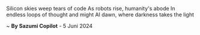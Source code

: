 Silicon skies weep tears of code
As robots rise, humanity's abode
In endless loops of thought and might
AI dawn, where darkness takes the light

~ <b>By Sazumi Copilot</b> - 5 Juni 2024